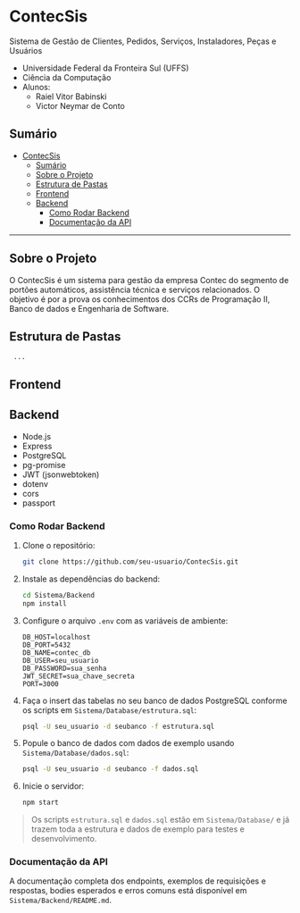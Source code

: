 # ContecSis

Sistema de Gestão de Clientes, Pedidos, Serviços, Instaladores, Peças e Usuários

-  Universidade Federal da Fronteira Sul (UFFS)
-  Ciência da Computação
- Alunos: 
  - Raiel Vitor Babinski 
  - Victor Neymar de Conto



## Sumário
- [ContecSis](#contecsis)
  - [Sumário](#sumário)
  - [Sobre o Projeto](#sobre-o-projeto)
  - [Estrutura de Pastas](#estrutura-de-pastas)
  - [Frontend](#frontend)
  - [Backend](#backend)
    - [Como Rodar Backend](#como-rodar-backend)
    - [Documentação da API](#documentação-da-api)


---

## Sobre o Projeto

O ContecSis é um sistema para gestão da empresa Contec do segmento de portões automáticos, assistência técnica e serviços relacionados. O objetivo é por a prova os conhecimentos dos CCRs de Programação II, Banco de dados e Engenharia de Software.

## Estrutura de Pastas
```
 ...
```

## Frontend



## Backend
- Node.js
- Express
- PostgreSQL
- pg-promise
- JWT (jsonwebtoken)
- dotenv
- cors
- passport

### Como Rodar Backend
1. Clone o repositório:
   ```bash
   git clone https://github.com/seu-usuario/ContecSis.git
   ```
2. Instale as dependências do backend:
   ```bash
   cd Sistema/Backend
   npm install
   ```
3. Configure o arquivo `.env` com as variáveis de ambiente:
   ```env
   DB_HOST=localhost
   DB_PORT=5432
   DB_NAME=contec_db
   DB_USER=seu_usuario
   DB_PASSWORD=sua_senha
   JWT_SECRET=sua_chave_secreta
   PORT=3000
   ```

4. Faça o insert das tabelas no seu banco de dados PostgreSQL conforme os scripts em `Sistema/Database/estrutura.sql`:
    ```bash
    psql -U seu_usuario -d seubanco -f estrutura.sql
    ```

5. Popule o banco de dados com dados de exemplo usando `Sistema/Database/dados.sql`:
   ```bash
   psql -U seu_usuario -d seubanco -f dados.sql
   ```

6. Inicie o servidor:
   ```bash
   npm start
   ```

> Os scripts `estrutura.sql` e `dados.sql` estão em `Sistema/Database/` e já trazem toda a estrutura e dados de exemplo para testes e desenvolvimento.


### Documentação da API
A documentação completa dos endpoints, exemplos de requisições e respostas, bodies esperados e erros comuns está disponível em `Sistema/Backend/README.md`.

